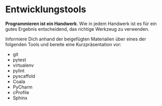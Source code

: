 
# Entwicklungstools

**Programmieren ist ein Handwerk**. Wie in jedem Handwerk ist es für ein gutes Ergebnis entscheidend, das richtige Werkzeug zu verwenden.

Informiere Dich anhand der beigefügten Materialien über eines der folgenden Tools und bereite eine Kurzpräsentation vor:

* git
* pytest
* virtualenv
* pylint
* pyscaffold
* Coala
* PyCharm
* cProfile
* Sphinx
